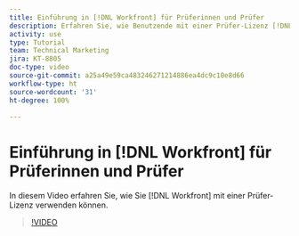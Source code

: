 ```yaml
---
title: Einführung in [!DNL Workfront] für Prüferinnen und Prüfer
description: Erfahren Sie, wie Benutzende mit einer Prüfer-Lizenz [!DNL  Workfront]nutzen können.
activity: use
type: Tutorial
team: Technical Marketing
jira: KT-8805
doc-type: video
source-git-commit: a25a49e59ca483246271214886ea4dc9c10e8d66
workflow-type: ht
source-wordcount: '31'
ht-degree: 100%

---
```


# Einführung in [!DNL Workfront] für Prüferinnen und Prüfer

In diesem Video erfahren Sie, wie Sie [!DNL  Workfront] mit einer Prüfer-Lizenz verwenden können.

>[!VIDEO](https://video.tv.adobe.com/v/335106/?quality=12&learn=on)
